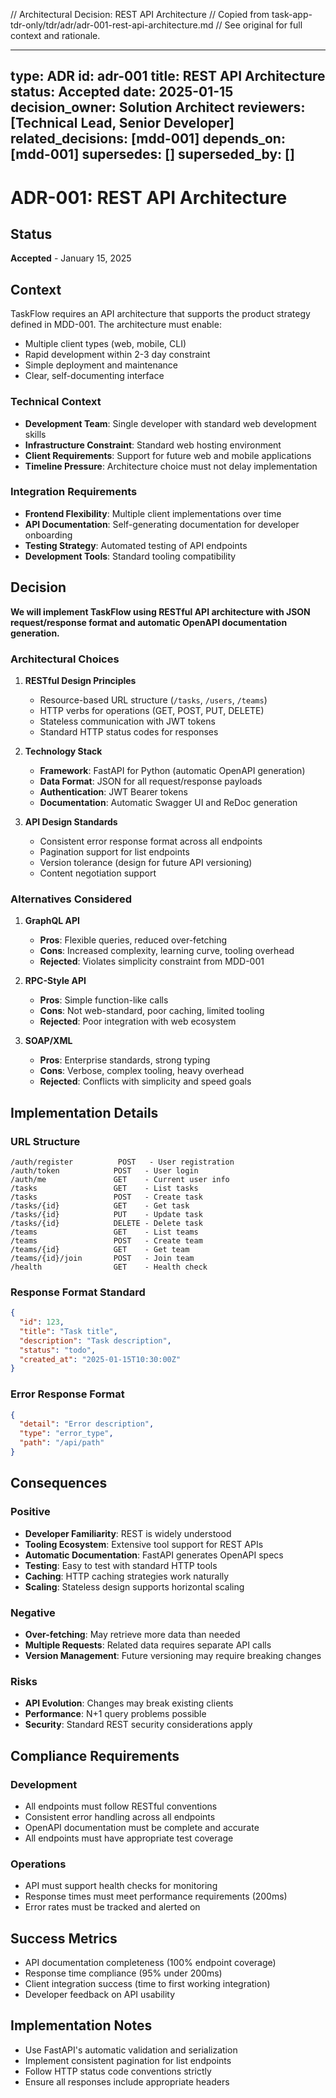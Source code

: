 // Architectural Decision: REST API Architecture
// Copied from task-app-tdr-only/tdr/adr/adr-001-rest-api-architecture.md
// See original for full context and rationale.

---
type: ADR
id: adr-001
title: REST API Architecture
status: Accepted
date: 2025-01-15
decision_owner: Solution Architect
reviewers: [Technical Lead, Senior Developer]
related_decisions: [mdd-001]
depends_on: [mdd-001]
supersedes: []
superseded_by: []
---

# ADR-001: REST API Architecture

## Status
**Accepted** - January 15, 2025

## Context

TaskFlow requires an API architecture that supports the product strategy defined in MDD-001. The architecture must enable:

- Multiple client types (web, mobile, CLI)
- Rapid development within 2-3 day constraint
- Simple deployment and maintenance
- Clear, self-documenting interface

### Technical Context
- **Development Team**: Single developer with standard web development skills
- **Infrastructure Constraint**: Standard web hosting environment
- **Client Requirements**: Support for future web and mobile applications
- **Timeline Pressure**: Architecture choice must not delay implementation

### Integration Requirements
- **Frontend Flexibility**: Multiple client implementations over time
- **API Documentation**: Self-generating documentation for developer onboarding
- **Testing Strategy**: Automated testing of API endpoints
- **Development Tools**: Standard tooling compatibility

## Decision

**We will implement TaskFlow using RESTful API architecture with JSON request/response format and automatic OpenAPI documentation generation.**

### Architectural Choices

1. **RESTful Design Principles**
   - Resource-based URL structure (`/tasks`, `/users`, `/teams`)
   - HTTP verbs for operations (GET, POST, PUT, DELETE)
   - Stateless communication with JWT tokens
   - Standard HTTP status codes for responses

2. **Technology Stack**
   - **Framework**: FastAPI for Python (automatic OpenAPI generation)
   - **Data Format**: JSON for all request/response payloads
   - **Authentication**: JWT Bearer tokens
   - **Documentation**: Automatic Swagger UI and ReDoc generation

3. **API Design Standards**
   - Consistent error response format across all endpoints
   - Pagination support for list endpoints
   - Version tolerance (design for future API versioning)
   - Content negotiation support

### Alternatives Considered

1. **GraphQL API**
   - **Pros**: Flexible queries, reduced over-fetching
   - **Cons**: Increased complexity, learning curve, tooling overhead
   - **Rejected**: Violates simplicity constraint from MDD-001

2. **RPC-Style API**
   - **Pros**: Simple function-like calls
   - **Cons**: Not web-standard, poor caching, limited tooling
   - **Rejected**: Poor integration with web ecosystem

3. **SOAP/XML**
   - **Pros**: Enterprise standards, strong typing
   - **Cons**: Verbose, complex tooling, heavy overhead
   - **Rejected**: Conflicts with simplicity and speed goals

## Implementation Details

### URL Structure
```
/auth/register          POST   - User registration
/auth/token            POST   - User login
/auth/me               GET    - Current user info
/tasks                 GET    - List tasks
/tasks                 POST   - Create task
/tasks/{id}            GET    - Get task
/tasks/{id}            PUT    - Update task
/tasks/{id}            DELETE - Delete task
/teams                 GET    - List teams
/teams                 POST   - Create team
/teams/{id}            GET    - Get team
/teams/{id}/join       POST   - Join team
/health                GET    - Health check
```

### Response Format Standard
```json
{
  "id": 123,
  "title": "Task title",
  "description": "Task description",
  "status": "todo",
  "created_at": "2025-01-15T10:30:00Z"
}
```

### Error Response Format
```json
{
  "detail": "Error description",
  "type": "error_type",
  "path": "/api/path"
}
```

## Consequences

### Positive
- **Developer Familiarity**: REST is widely understood
- **Tooling Ecosystem**: Extensive tool support for REST APIs
- **Automatic Documentation**: FastAPI generates OpenAPI specs
- **Testing**: Easy to test with standard HTTP tools
- **Caching**: HTTP caching strategies work naturally
- **Scaling**: Stateless design supports horizontal scaling

### Negative
- **Over-fetching**: May retrieve more data than needed
- **Multiple Requests**: Related data requires separate API calls
- **Version Management**: Future versioning may require breaking changes

### Risks
- **API Evolution**: Changes may break existing clients
- **Performance**: N+1 query problems possible
- **Security**: Standard REST security considerations apply

## Compliance Requirements

### Development
- All endpoints must follow RESTful conventions
- Consistent error handling across all endpoints
- OpenAPI documentation must be complete and accurate
- All endpoints must have appropriate test coverage

### Operations
- API must support health checks for monitoring
- Response times must meet performance requirements (200ms)
- Error rates must be tracked and alerted on

## Success Metrics
- API documentation completeness (100% endpoint coverage)
- Response time compliance (95% under 200ms)
- Client integration success (time to first working integration)
- Developer feedback on API usability

## Implementation Notes
- Use FastAPI's automatic validation and serialization
- Implement consistent pagination for list endpoints
- Follow HTTP status code conventions strictly
- Ensure all responses include appropriate headers
